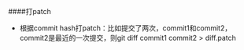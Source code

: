 ####打patch
- 根据commit hash打patch：比如提交了两次，commit1和commit2，commit2是最近的一次提交，则git diff commit1 commit2 > diff.patch
